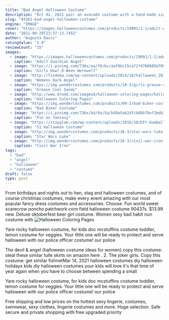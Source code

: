 ```yaml
---
title: "Bad Angel Halloween Costume"
description: "Oct 02, 2021 pair an avocado costume with a hand-made sign for a hilarious punny costume for halloween. Ruizsh angel feather wings and halo headband check prices and reviews on amazon"
slug: "93161-bad-angel-halloween-costume"
engine: "IMAGE"
cover: "https://images.halloweencostumes.com/products/19091/1-1/adult-guardian-angel-costume.jpg"
date: "2021-09-29T23:37:13.745Z"
author: "Augusta Davis"
ratingValue: "2.9"
reviewCount: "15"
images:
  - image: "https://images.halloweencostumes.com/products/19091/1-1/adult-guardian-angel-costume.jpg"
    caption: "Adult Guardian Angel"
  - image: "https://i.pinimg.com/736x/aa/f8/bc/aaf8bc15ca71f4760685b709455fc21e--costume-craze-girl-costumes.jpg"
    caption: "Girls Howl-O-Ween Werewolf"
  - image: "http://findema.com/wp-content/uploads/2014/10/halloween_2014647.jpg"
    caption: "Womens Dark Angel"
  - image: "https://img.wondercostumes.com/products/10-3/girls-grease-cool-sandy-costume.jpg"
    caption: "Grease Cool Sandy"
  - image: "http://www.drodd.com/images8/halloween-coloring-pages/halloween-coloring-pages109.gif"
    caption: "Halloween Coloring Pages"
  - image: "https://img.wondercostumes.com/products/09-3/bad-biker-costume.jpg"
    caption: "Bad Biker Costume"
  - image: "https://i.pinimg.com/736x/b4/9a/5a/b49a5a62dfcb88b78ef1bdb105169cf3.jpg"
    caption: "Pin on fantasy"
  - image: "https://stayglam.com/wp-content/uploads/2016/10/DIY-Gumball-Machine-BFF-Costumes.jpg"
    caption: "51 Halloween Costume"
  - image: "http://img.wondercostumes.com/products/16-3/star-wars-luke-skywalker-boys-costume.jpg"
    caption: "Star Wars Luke"
  - image: "http://img.wondercostumes.com/products/16-3/civil-war-iron-man-boys-costume.jpg"
    caption: "Civil War Iron"
tags:
  - "bad"
  - "angel"
  - "halloween"
  - "costume"
draft: false
type: post
---
```


From birthdays and nights out to hen, stag and halloween costumes, and of course christmas costumes, make every event amazing with our most popular fancy dress costumes and accessories. Choose. Fun world sweet scarecrow poncho patchwork corn field halloween costume 90437s. $13.99 new. Deluxe oktoberfest beer girl costume.  Women sexy bad habit nun costume with
![Halloween Coloring Pages](http://www.drodd.com/images8/halloween-coloring-pages/halloween-coloring-pages109.gif "Halloween Coloring Pages")

Yare rocky halloween costume, for kids doc mcstuffins costume toddler, lemon costume for veggies. Your little one will be ready to protect and serve halloween with our police officer costume! our police
<!--inArticleAds-->

<!--galleryOne-->

The devil & angel (halloween costume ideas for women) copy this costume: steal these similar tulle skirts on amazon here . 2. The joker girls. Copy this costume: get similar fishnetMar 14, 2021 halloween costumes diy halloween holidays kids diy halloween costumes your kids will love it's that time of year again when you have to choose between spending a small
<!--inArticleAds-->

<!--galleryTwo-->

Yare rocky halloween costume, for kids doc mcstuffins costume toddler, lemon costume for veggies. Your little one will be ready to protect and serve halloween with our police officer costume! our police
<!--galleryThree-->

Free shipping and low prices on the hottest sexy lingerie, costumes, swimwear, sexy clothes, lingerie costumes and more. Huge selection. Safe secure and private shopping with free upgraded priority